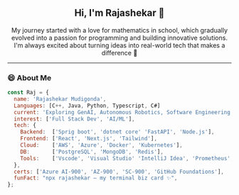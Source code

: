 <h2 align="center">Hi, I'm Rajashekar 👋</h2>

<p align="center">
  My journey started with a love for mathematics in school, which gradually evolved into a passion for programming and building innovative solutions.<br>
  I'm always excited about turning ideas into real-world tech that makes a difference 🚀
</p>



---

### 😄 About Me

```javascript
const Raj = {
  name: 'Rajashekar Mudigonda',
  Languages: [C++, Java, Python, Typescript, C#]
  current: 'Exploring GenAI, Autonomous Robotics, Software Engineering',
  interest: ['Full Stack Dev', 'AI/ML'],
  tech: {
    Backend:  ['Sprig boot', 'dotnet core' 'FastAPI', 'Node.js'],
    Frontend: ['React', 'Next.js', 'Tailwind'],
    Cloud:    ['AWS', 'Azure', 'Docker', 'Kubernetes'],
    DB:       ['PostgreSQL', 'MongoDB', 'Redis'],
    Tools:    ['Vscode', 'Visual Studio' 'IntelliJ Idea', 'Prometheus', 'GitHub Actions', 'RabbitMQ'],
  },
  certs: ['Azure AI-900', 'AZ-900', 'SC-900', 'GitHub Foundations'],
  funFact: "npx rajashekar — my terminal biz card ✨",
};
